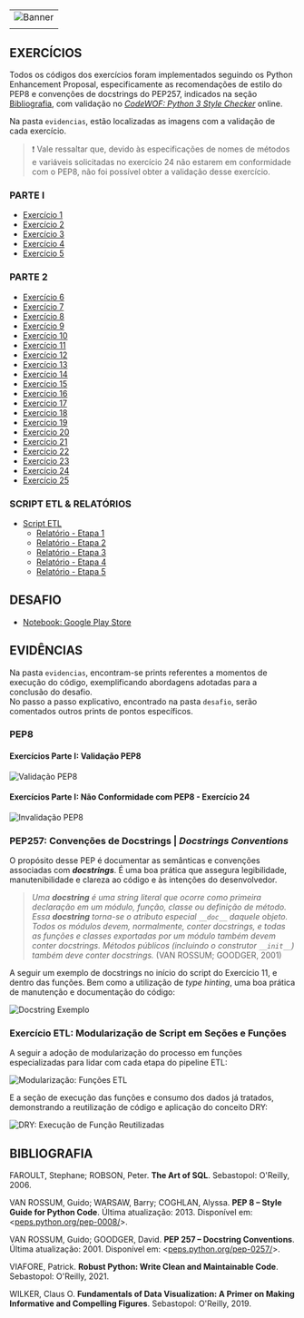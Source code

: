 #

||
|---|
|![Banner](/assets/banner-sprint3.png)|
||

## EXERCÍCIOS

Todos os códigos dos exercícios foram implementados seguindo os Python Enhancement Proposal, especificamente as recomendações de estilo do PEP8 e convenções de docstrings do PEP257, indicados na seção [Bibliografia](#bibliografia), com validação no [*CodeWOF: Python 3 Style Checker*](https://www.codewof.co.nz/style/python3/) online.

Na pasta `evidencias`, estão localizadas as imagens com a validação de cada exercício.

> ❗ Vale ressaltar que, devido às especificações de nomes de métodos e variáveis solicitadas no exercício 24 não estarem em conformidade com o PEP8, não foi possível obter a validação desse exercício.

### PARTE I

- [Exercício 1](./exercicios/exercicio1.py)
- [Exercício 2](./exercicios/exercicio2.py)
- [Exercício 3](./exercicios/exercicio3.py)
- [Exercício 4](./exercicios/exercicio4.py)
- [Exercício 5](./exercicios/exercicio5.py)

### PARTE 2

- [Exercício 6](./exercicios/exercicio6.py)
- [Exercício 7](./exercicios/exercicio7.py)
- [Exercício 8](./exercicios/exercicio8.py)
- [Exercício 9](./exercicios/exercicio9.py)
- [Exercício 10](./exercicios/exercicio10.py)
- [Exercício 11](./exercicios/exercicio11.py)
- [Exercício 12](./exercicios/exercicio12.py)
- [Exercício 13](./exercicios/exercicio13.py)
- [Exercício 14](./exercicios/exercicio14.py)
- [Exercício 15](./exercicios/exercicio15.py)
- [Exercício 16](./exercicios/exercicio16.py)
- [Exercício 17](./exercicios/exercicio17.py)
- [Exercício 18](./exercicios/exercicio18.py)
- [Exercício 19](./exercicios/exercicio19.py)
- [Exercício 20](./exercicios/exercicio20.py)
- [Exercício 21](./exercicios/exercicio21.py)
- [Exercício 22](./exercicios/exercicio22.py)
- [Exercício 23](./exercicios/exercicio23.py)
- [Exercício 24](./exercicios/exercicio24.py)
- [Exercício 25](./exercicios/exercicio25.py)

### SCRIPT ETL & RELATÓRIOS

- [Script ETL](./exercicios/etl.py)
  - [Relatório - Etapa 1](./exercicios/etl-etapa1.txt)
  - [Relatório - Etapa 2](./exercicios/etl-etapa2.txt)
  - [Relatório - Etapa 3](./exercicios/etl-etapa3.txt)
  - [Relatório - Etapa 4](./exercicios/etl-etapa4.txt)
  - [Relatório - Etapa 5](./exercicios/etl-etapa5.txt)

## DESAFIO

- [Notebook: Google Play Store](./desafio/analise_playstore.ipynb)

## EVIDÊNCIAS

Na pasta `evidencias`, encontram-se prints referentes a momentos de execução do código, exemplificando abordagens adotadas para a conclusão do desafio.  
No passo a passo explicativo, encontrado na pasta `desafio`, serão comentados outros prints de pontos específicos.

### PEP8

#### Exercícios Parte I: Validação PEP8

![Validação PEP8](./evidencias/1-pep8-ex1.png)

#### Exercícios Parte I: Não Conformidade com PEP8 - Exercício 24

![Invalidação PEP8](./evidencias/24-pep8-ex24.png)

### PEP257: Convenções de Docstrings | *Docstrings Conventions*

O propósito desse PEP é documentar as semânticas e convenções associadas com ***docstrings***. É uma boa prática que assegura legibilidade, manutenibilidade e clareza ao código e às intenções do desenvolvedor.

> *Uma **docstring** é uma string literal que ocorre como primeira declaração em um módulo, função, classe ou definição de método. Essa **docstring** torna-se o atributo especial `__doc__` daquele objeto.
> Todos os módulos devem, normalmente, conter docstrings, e todas as funções e classes exportadas por um módulo também devem conter docstrings. Métodos públicos (incluindo o construtor `__init__`) também deve conter docstrings.* (VAN ROSSUM; GOODGER, 2001)

A seguir um exemplo de docstrings no início do script do Exercício 11, e dentro das funções. Bem como a utilização de *type hinting*, uma boa prática de manutenção e documentação do código:

![Docstring Exemplo](./evidencias/59-docstrings-type-hinting.png)

### Exercício ETL: Modularização de Script em Seções e Funções

A seguir a adoção de modularização do processo em funções especializadas para lidar com cada etapa do pipeline ETL:

![Modularização: Funções ETL](./evidencias/57-etl-modularizacao-funcoes.png)

E a seção de execução das funções e consumo dos dados já tratados, demonstrando a reutilização de código e aplicação do conceito DRY:

![DRY: Execução de Função Reutilizadas](./evidencias/58-etl-execucao-funcoes.png)

## BIBLIOGRAFIA

FAROULT, Stephane; ROBSON, Peter. **The Art of SQL**. Sebastopol: O'Reilly, 2006.

VAN ROSSUM, Guido; WARSAW, Barry; COGHLAN, Alyssa. **PEP 8 – Style Guide for Python Code**. Última atualização: 2013. Disponível em: <[peps.python.org/pep-0008/](https://peps.python.org/pep-0008/)>.  

VAN ROSSUM, Guido; GOODGER, David. **PEP 257 – Docstring Conventions**. Última atualização: 2001. Disponível em: <[peps.python.org/pep-0257/](https://peps.python.org/pep-0257/)>.

VIAFORE, Patrick. **Robust Python: Write Clean and Maintainable Code**. Sebastopol: O'Reilly, 2021.  

WILKER, Claus O. **Fundamentals of Data Visualization: A Primer on Making Informative and Compelling Figures**. Sebastopol: O'Reilly, 2019.
